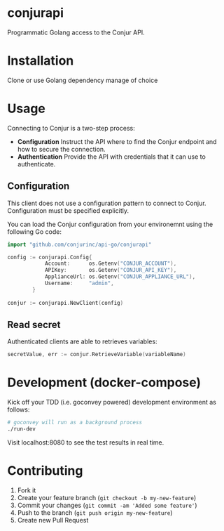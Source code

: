 # conjurapi

Programmatic Golang access to the Conjur API.

# Installation

Clone or use Golang dependency manage of choice

# Usage

Connecting to Conjur is a two-step process:

* **Configuration** Instruct the API where to find the Conjur endpoint and how to secure the connection.
* **Authentication** Provide the API with credentials that it can use to authenticate.

## Configuration

This client does not use a configuration pattern to connect to Conjur.
Configuration must be specified explicitly.

You can load the Conjur configuration from your environemnt using the following Go code:

```go
import "github.com/conjurinc/api-go/conjurapi"

config := conjurapi.Config{
            Account:      os.Getenv("CONJUR_ACCOUNT"),
            APIKey:       os.Getenv("CONJUR_API_KEY"),
            ApplianceUrl: os.Getenv("CONJUR_APPLIANCE_URL"),
            Username:     "admin",
        }
        
conjur := conjurapi.NewClient(config)
```

## Read secret

Authenticated clients are able to retrieves variables:

```go
secretValue, err := conjur.RetrieveVariable(variableName)
```

# Development (docker-compose)

Kick off your TDD (i.e. goconvey powered) development environment as follows:

```bash
# goconvey will run as a background process
./run-dev
```

Visit localhost:8080 to see the test results in real time.

# Contributing

1. Fork it
2. Create your feature branch (`git checkout -b my-new-feature`)
3. Commit your changes (`git commit -am 'Added some feature'`)
4. Push to the branch (`git push origin my-new-feature`)
5. Create new Pull Request
